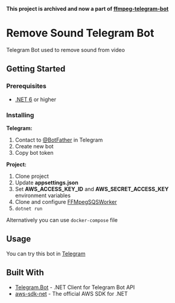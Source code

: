**This project is archived and now a part of [ffmpeg-telegram-bot](https://github.com/otsomkalov/ffmpeg-telegram-bot)**

# Remove Sound Telegram Bot

Telegram Bot used to remove sound from video

## Getting Started
### Prerequisites

- [.NET 6](https://dotnet.microsoft.com/download) or higher

### Installing

**Telegram:**
1. Contact to [@BotFather](https://t.me/BotFather) in Telegram
2. Create new bot
3. Copy bot token

**Project:**
1. Clone project
2. Update **appsettings.json**
3. Set **AWS_ACCESS_KEY_ID** and **AWS_SECRET_ACCESS_KEY** environment variables
4. Clone and configure [FFMpegSQSWorker](https://github.com/otsomkalov/FFMpegSQSWorker)
5. `dotnet run`

Alternatively you can use `docker-compose` file

## Usage

You can try this bot in [Telegram](https://t.me/rmsndbot)


## Built With

* [Telegram.Bot](https://github.com/TelegramBots/Telegram.Bot) - .NET Client for Telegram Bot API
* [aws-sdk-net](https://github.com/aws/aws-sdk-net) - The official AWS SDK for .NET
